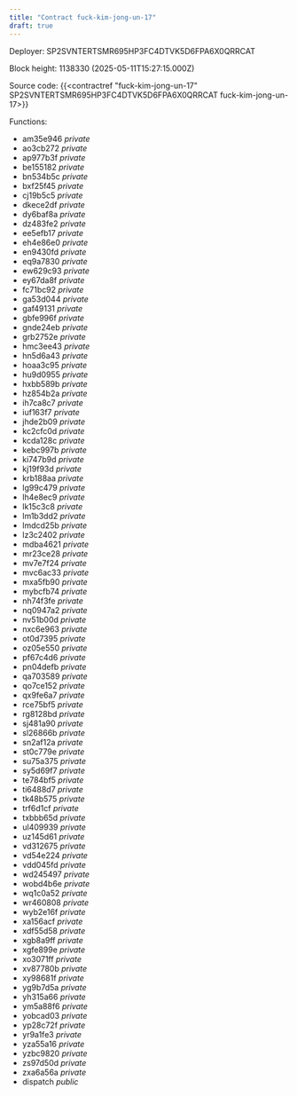 ```yaml
---
title: "Contract fuck-kim-jong-un-17"
draft: true
---
```

Deployer: SP2SVNTERTSMR695HP3FC4DTVK5D6FPA6X0QRRCAT


 



Block height: 1138330 (2025-05-11T15:27:15.000Z)

Source code: {{<contractref "fuck-kim-jong-un-17" SP2SVNTERTSMR695HP3FC4DTVK5D6FPA6X0QRRCAT fuck-kim-jong-un-17>}}

Functions:

* am35e946 _private_
* ao3cb272 _private_
* ap977b3f _private_
* be155182 _private_
* bn534b5c _private_
* bxf25f45 _private_
* cj19b5c5 _private_
* dkece2df _private_
* dy6baf8a _private_
* dz483fe2 _private_
* ee5efb17 _private_
* eh4e86e0 _private_
* en9430fd _private_
* eq9a7830 _private_
* ew629c93 _private_
* ey67da8f _private_
* fc71bc92 _private_
* ga53d044 _private_
* gaf49131 _private_
* gbfe996f _private_
* gnde24eb _private_
* grb2752e _private_
* hmc3ee43 _private_
* hn5d6a43 _private_
* hoaa3c95 _private_
* hu9d0955 _private_
* hxbb589b _private_
* hz854b2a _private_
* ih7ca8c7 _private_
* iuf163f7 _private_
* jhde2b09 _private_
* kc2cfc0d _private_
* kcda128c _private_
* kebc997b _private_
* ki747b9d _private_
* kj19f93d _private_
* krb188aa _private_
* lg99c479 _private_
* lh4e8ec9 _private_
* lk15c3c8 _private_
* lm1b3dd2 _private_
* lmdcd25b _private_
* lz3c2402 _private_
* mdba4621 _private_
* mr23ce28 _private_
* mv7e7f24 _private_
* mvc6ac33 _private_
* mxa5fb90 _private_
* mybcfb74 _private_
* nh74f3fe _private_
* nq0947a2 _private_
* nv51b00d _private_
* nxc6e963 _private_
* ot0d7395 _private_
* oz05e550 _private_
* pf67c4d6 _private_
* pn04defb _private_
* qa703589 _private_
* qo7ce152 _private_
* qx9fe6a7 _private_
* rce75bf5 _private_
* rg8128bd _private_
* sj481a90 _private_
* sl26866b _private_
* sn2af12a _private_
* st0c779e _private_
* su75a375 _private_
* sy5d69f7 _private_
* te784bf5 _private_
* ti6488d7 _private_
* tk48b575 _private_
* trf6d1cf _private_
* txbbb65d _private_
* ul409939 _private_
* uz145d61 _private_
* vd312675 _private_
* vd54e224 _private_
* vdd045fd _private_
* wd245497 _private_
* wobd4b6e _private_
* wq1c0a52 _private_
* wr460808 _private_
* wyb2e16f _private_
* xa156acf _private_
* xdf55d58 _private_
* xgb8a9ff _private_
* xgfe899e _private_
* xo3071ff _private_
* xv87780b _private_
* xy98681f _private_
* yg9b7d5a _private_
* yh315a66 _private_
* ym5a88f6 _private_
* yobcad03 _private_
* yp28c72f _private_
* yr9a1fe3 _private_
* yza55a16 _private_
* yzbc9820 _private_
* zs97d50d _private_
* zxa6a56a _private_
* dispatch _public_
